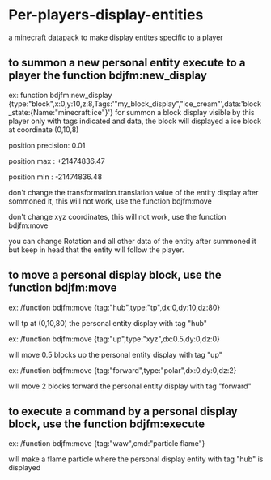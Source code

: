 # Per-players-display-entities
a minecraft datapack to make display entites specific to a player


 ## to summon a new personal entity execute to a player the function bdjfm:new_display
   ex: function bdjfm:new_display {type:"block",x:0,y:10,z:8,Tags:'"my_block_display","ice_cream"',data:'block_state:{Name:"minecraft:ice"}'}
     for summon a block display visible by this player only  with tags indicated and data, the block will displayed a ice block at coordinate (0,10,8)

 
 position precision: 0.01
 
 position max : +21474836.47
 
 position min : -21474836.48
 
 
 don't change the transformation.translation value of the entity display after sommoned it, this will not work, use the function bdjfm:move
 
 don't change xyz coordinates, this will not work, use the function bdjfm:move
 
 you can change Rotation and all other data of the entity after summoned it but keep in head that the entity will follow the player.


## to move a personal display block, use the function bdjfm:move

 ex: /function bdjfm:move {tag:"hub",type:"tp",dx:0,dy:10,dz:80}
 
  will tp at (0,10,80) the personal entity display with tag "hub"

  ex: /function bdjfm:move {tag:"up",type:"xyz",dx:0.5,dy:0,dz:0}
  
  will move 0.5 blocks up the personal entity display with tag "up"

  ex: /function bdjfm:move {tag:"forward",type:"polar",dx:0,dy:0,dz:2}
  
  will move 2 blocks forward the personal entity display with tag "forward"


## to execute a command by a personal display block, use the function bdjfm:execute

  ex: /function bdjfm:move {tag:"waw",cmd:"particle flame"}
  
  will make a flame particle where the personal display entity with tag "hub" is displayed

